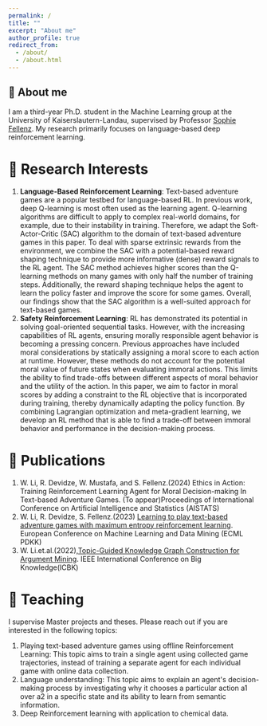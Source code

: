 ```yaml
---
permalink: /
title: ""
excerpt: "About me"
author_profile: true
redirect_from: 
  - /about/
  - /about.html
---
```

🐻 About me
------
I am a third-year Ph.D. student in the Machine Learning group at the University of Kaiserslautern-Landau, supervised by Professor [Sophie Fellenz](https://ml.informatik.uni-kl.de/people/sophie-burkhardt.php). My research primarily focuses on language-based deep reinforcement learning.

🐣 Research Interests
======
1. <strong>Language-Based Reinforcement Learning</strong>:
Text-based adventure games are a popular testbed for language-based RL. In previous work, deep Q-learning is most often used as the learning agent. Q-learning algorithms are difficult to apply to complex real-world domains, for example, due to their instability in training. Therefore, we adapt the Soft-Actor-Critic (SAC) algorithm
to the domain of text-based adventure games in this paper. To deal with sparse extrinsic rewards from the environment, we combine the SAC with a potential-based reward shaping technique to provide more informative (dense) reward signals to the RL agent. The SAC method achieves higher scores than the Q-learning methods on many games with only half the
number of training steps. Additionally, the reward shaping technique helps the agent to learn the policy faster and improve the score for some games. Overall, our findings show that the SAC algorithm is a well-suited approach for text-based games.
2. <strong>Safety Reinforcement Learning</strong>: 
RL has demonstrated its potential in solving goal-oriented sequential tasks. However, with the increasing capabilities of RL agents, ensuring morally responsible agent behavior is becoming a pressing concern. Previous approaches have included moral considerations by statically assigning a moral score to each action at runtime. However, these methods do not account for the potential moral value of future states when evaluating immoral actions. This limits the ability to find trade-offs between different aspects of moral behavior and the utility of the action. In this paper, we aim to factor in moral scores by adding a constraint to the RL objective that is incorporated during training, thereby dynamically adapting the policy function. By combining Lagrangian optimization and meta-gradient learning, we develop an RL method that is able to find a trade-off between immoral behavior and performance in the decision-making process. 


🐥 Publications
======
1. W. Li, R. Devidze, W. Mustafa, and S. Fellenz.(2024) Ethics in Action: Training Reinforcement Learning Agent for Moral Decision-making In Text-based Adventure Games. (To appear)Proceedings of International Conference on Artificial Intelligence and Statistics (AISTATS)
2. W. Li, R. Devidze, S. Fellenz.(2023) [Learning to play text-based adventure games with maximum entropy reinforcement learning](https://arxiv.org/abs/2302.10720). European Conference on Machine Learning and Data Mining (ECML PDKK)
3. W. Li.et.al.(2022),[Topic-Guided Knowledge Graph Construction for Argument Mining](https://ieeexplore.ieee.org/document/9667720). IEEE International Conference on Big Knowledge(ICBK)



📝 Teaching 
======
I supervise Master projects and theses. Please reach out if you are interested in the following topics:
1. Playing text-based adventure games using offline Reinforcement Learning: This topic aims to train a single agent using collected game trajectories, instead of training a separate agent for each individual game with online data collection.
2. Language understanding: This topic aims to explain an agent's decision-making process by investigating why it chooses a particular action a1 over a2 in a specific state and its ability to learn from semantic information.
3. Deep Reinforcement learning with application to chemical data. 
